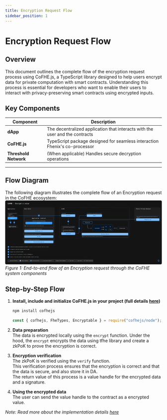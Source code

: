 ```yaml
---
title: Encryption Request Flow
sidebar_position: 1
---
```


# Encryption Request Flow

## Overview

This document outlines the complete flow of the encryption request process using CoFHE.js, a TypeScript library designed to help users encrypt data for private computation with smart contracts. Understanding this process is essential for developers who want to enable their users to interact with privacy-preserving smart contracts using encrypted inputs.


## Key Components

| Component | Description |
|-----------|-------------|
| **dApp** | The decentralized application that interacts with the user and the contracts |
| **CoFHE.js** | TypeScript package designed for seamless interaction Fhenix's co-processor |
| **Threshold Network** | (When applicable) Handles secure decryption operations |

---
## Flow Diagram

The following diagram illustrates the complete flow of an Encryption request in the CoFHE ecosystem:
[![Diagram](../../../../static/img/assets/Encrypt%20a%20value.svg)](../../../../static/img/assets/Encrypt%20a%20value.svg)
*Figure 1: End-to-end flow of an Encryption request through the CoFHE system components*

## Step-by-Step Flow


1. **Install, include and initialize CoFHE.js in your project (full details [here](/docs/devdocs/cofhejs/getting-started))**
    ```bash
    npm install cofhejs
    ```
    ```javascript
    const { cofhejs, FheTypes, Encryptable } = require("cofhejs/node");
    ```

2. **Data preparation**  
    The data is encrypted locally using the `encrypt` function.
    Under the hood, the `encrypt` encrypts the data using tfhe library and create a zkPoK to prove the encryption is correct.

3. **Encryption verification**  
    The zkPoK is verified using the `verify` function.  
    This verification process ensures that the encryption is correct and that the data is secure, and also store it in DA.  
    The return value of this process is a value handle for the encrypted data and a signature.

4. **Using the encrypted data**  
    The user can send the value handle to the contract as a encrypted value.

*Note: Read more about the implementation details [here](/docs/devdocs/cofhejs/encryption-operations)*

    